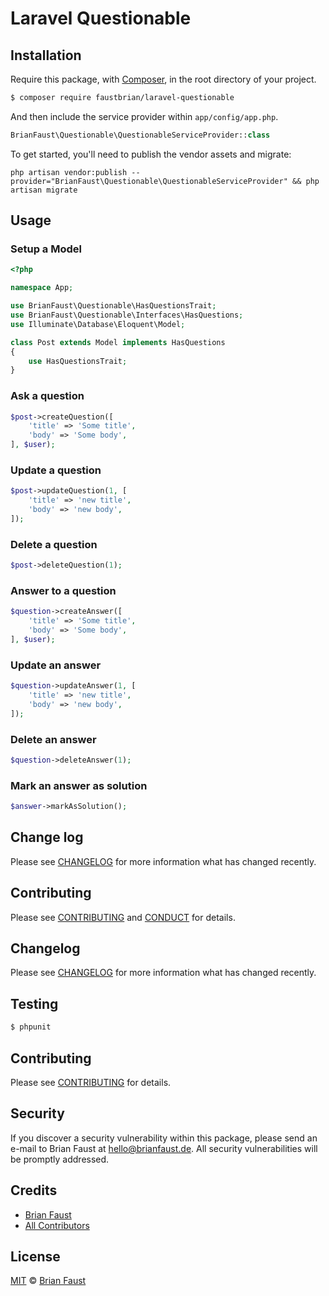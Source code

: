 # Laravel Questionable

## Installation

Require this package, with [Composer](https://getcomposer.org/), in the root directory of your project.

``` bash
$ composer require faustbrian/laravel-questionable
```

And then include the service provider within `app/config/app.php`.

``` php
BrianFaust\Questionable\QuestionableServiceProvider::class
```

To get started, you'll need to publish the vendor assets and migrate:
```
php artisan vendor:publish --provider="BrianFaust\Questionable\QuestionableServiceProvider" && php artisan migrate
```

## Usage

### Setup a Model
``` php
<?php

namespace App;

use BrianFaust\Questionable\HasQuestionsTrait;
use BrianFaust\Questionable\Interfaces\HasQuestions;
use Illuminate\Database\Eloquent\Model;

class Post extends Model implements HasQuestions
{
    use HasQuestionsTrait;
}
```

### Ask a question
``` php
$post->createQuestion([
    'title' => 'Some title',
    'body' => 'Some body',
], $user);
```

### Update a question
``` php
$post->updateQuestion(1, [
    'title' => 'new title',
    'body' => 'new body',
]);
```

### Delete a question
``` php
$post->deleteQuestion(1);
```

### Answer to a question
``` php
$question->createAnswer([
    'title' => 'Some title',
    'body' => 'Some body',
], $user);
```

### Update an answer
``` php
$question->updateAnswer(1, [
    'title' => 'new title',
    'body' => 'new body',
]);
```

### Delete an answer
``` php
$question->deleteAnswer(1);
```

### Mark an answer as solution
``` php
$answer->markAsSolution();
```
## Change log

Please see [CHANGELOG](CHANGELOG.md) for more information what has changed recently.

## Contributing

Please see [CONTRIBUTING](.github/CONTRIBUTING.md) and [CONDUCT](CONDUCT.md) for details.

## Changelog

Please see [CHANGELOG](CHANGELOG.md) for more information what has changed recently.

## Testing

``` bash
$ phpunit
```

## Contributing

Please see [CONTRIBUTING](.github/CONTRIBUTING.md) for details.

## Security

If you discover a security vulnerability within this package, please send an e-mail to Brian Faust at hello@brianfaust.de. All security vulnerabilities will be promptly addressed.

## Credits

- [Brian Faust](https://github.com/faustbrian)
- [All Contributors](../../contributors)

## License

[MIT](LICENSE) © [Brian Faust](https://brianfaust.de)
